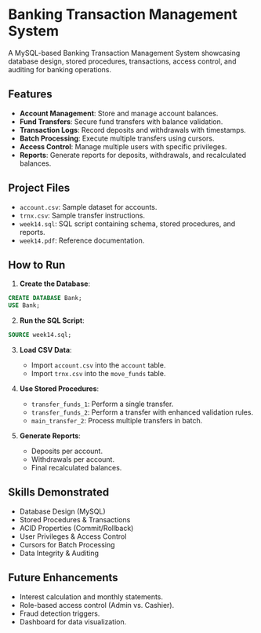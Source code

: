 # Banking Transaction Management System

A MySQL-based Banking Transaction Management System showcasing database design, stored procedures, transactions, access control, and auditing for banking operations.

## Features

* **Account Management**: Store and manage account balances.
* **Fund Transfers**: Secure fund transfers with balance validation.
* **Transaction Logs**: Record deposits and withdrawals with timestamps.
* **Batch Processing**: Execute multiple transfers using cursors.
* **Access Control**: Manage multiple users with specific privileges.
* **Reports**: Generate reports for deposits, withdrawals, and recalculated balances.

## Project Files

* `account.csv`: Sample dataset for accounts.
* `trnx.csv`: Sample transfer instructions.
* `week14.sql`: SQL script containing schema, stored procedures, and reports.
* `week14.pdf`: Reference documentation.

## How to Run

1. **Create the Database**:

```sql
CREATE DATABASE Bank;
USE Bank;
```

2. **Run the SQL Script**:

```sql
SOURCE week14.sql;
```

3. **Load CSV Data**:
   * Import `account.csv` into the `account` table.
   * Import `trnx.csv` into the `move_funds` table.

4. **Use Stored Procedures**:
   * `transfer_funds_1`: Perform a single transfer.
   * `transfer_funds_2`: Perform a transfer with enhanced validation rules.
   * `main_transfer_2`: Process multiple transfers in batch.

5. **Generate Reports**:
   * Deposits per account.
   * Withdrawals per account.
   * Final recalculated balances.

## Skills Demonstrated

* Database Design (MySQL)
* Stored Procedures & Transactions
* ACID Properties (Commit/Rollback)
* User Privileges & Access Control
* Cursors for Batch Processing
* Data Integrity & Auditing

## Future Enhancements

* Interest calculation and monthly statements.
* Role-based access control (Admin vs. Cashier).
* Fraud detection triggers.
* Dashboard for data visualization.
